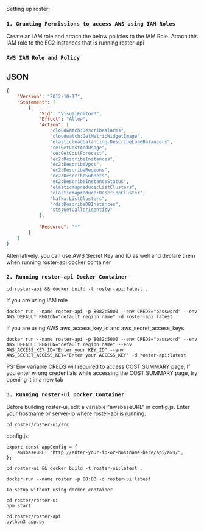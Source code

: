 Setting up roster:

### `1. Granting Permissions to access AWS using IAM Roles`

Create an IAM role and attach the below policies to the IAM Role.
Attach this IAM role to the EC2 instances that is running roster-api

### `AWS IAM Role and Policy`
JSON
----
```json
{
    "Version": "2012-10-17",
    "Statement": [
        {
            "Sid": "VisualEditor0",
            "Effect": "Allow",
            "Action": [
                "cloudwatch:DescribeAlarms",
                "cloudwatch:GetMetricWidgetImage",
                "elasticloadbalancing:DescribeLoadBalancers",
                "ce:GetCostAndUsage",
                "ce:GetCostForecast",
                "ec2:DescribeInstances",
                "ec2:DescribeVpcs",
                "ec2:DescribeRegions",
                "ec2:DescribeSubnets",
                "ec2:DescribeInstanceStatus",
                "elasticmapreduce:ListClusters",
                "elasticmapreduce:DescribeCluster",
                "kafka:ListClusters",
                "rds:DescribeDBInstances",
                "sts:GetCallerIdentity"
            ],
           
            "Resource": "*"
        }
    ]
}
```

Alternatively, you can use AWS Secret Key and ID as well and declare them when running roster-api docker container

### `2. Running roster-api Docker Container `

```
cd roster-api && docker build -t roster-api:latest .
```
If you are using IAM role
```
docker run --name roster-api -p 8082:5000 --env CREDS="password" --env AWS_DEFAULT_REGION="default region name" -d roster-api:latest
```

If you are using AWS aws_access_key_id and aws_secret_access_keys

```
docker run --name roster-api -p 8082:5000 --env CREDS="password" --env AWS_DEFAULT_REGION="default region name" --env AWS_ACCESS_KEY_ID="Enter your KEY_ID" --env AWS_SECRET_ACCESS_KEY="Enter your ACCESS_KEY" -d roster-api:latest
```

PS: Env variable CREDS  will required to access COST SUMMARY page, If you enter wrong credentials while accessing the COST SUMMARY page, try opening it in a new tab

### `3. Running roster-ui Docker Container `

Before building roster-ui, edit a variable "awsbaseURL" in config.js. Enter your hostname or server-ip where roster-api is running.

```
cd roster/roster-ui/src 
```
config.js:
```
export const appConfig = {
    awsbaseURL: "http://enter-your-ip-or-hostname-here/api/aws/",
};
```

```
cd roster-ui && docker build -t roster-ui:latest .
```

```
docker run --name roster -p 80:80 -d roster-ui:latest
```

`To setup without using docker container`

```
cd roster/roster-ui
npm start
```
```
cd roster/roster-api
python3 app.py
```

